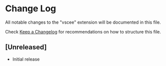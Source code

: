 # Change Log

All notable changes to the "vscee" extension will be documented in this file.

Check [Keep a Changelog](http://keepachangelog.com/) for recommendations on how to structure this file.

## [Unreleased]

- Initial release